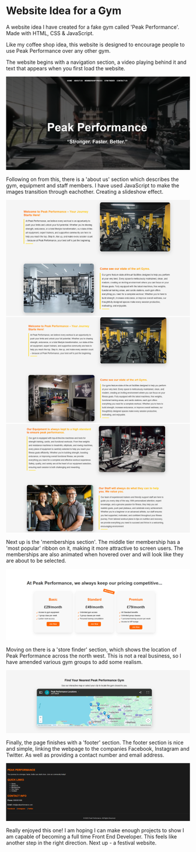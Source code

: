 # Website Idea for a Gym
A website idea I have created for a fake gym called 'Peak Performance'. Made with HTML, CSS &amp; JavaScript.

Like my coffee shop idea, this website is designed to encourage people to use Peak Performance over any other gym.

The website begins with a navigation section, a video playing behind it and text that appears when you first load the website.

![Gym Screenshot 1 ](gymscreenshot1.png)

Following on from this, there is a 'about us' section which describes the gym, equipment and staff members. 
I have used JavaScript to make the images transition through eachother. Creating a slideshow effect.

![Gym Screenshot 2 ](gymscreenshot2.png)
![Gym Screenshot 3 ](gymscreenshot3.png)
![Gym Screenshot 4 ](gymscreenshot4.png)

Next up is the 'memberships section'. 
The middle tier membership has a 'most popular' ribbon on it, making it more attractive to screen users.
The memberships are also animated when hovered over and will look like they are about to be selected.

![Gym Screenshot 5 ](gymscreenshot5.png)

Moving on there is a 'store finder' section, which shows the location of Peak Performance across the north west. 
This is not a real business, so I have amended various gym groups to add some realism.

![Gym Screenshot 6 ](gymscreenshot6.png)

Finally, the page finishes with a 'footer' section.
The footer section is nice and simple, linking the webpage to the companies Facebook, Instagram and Twitter.
As well as providing a contact number and email address.

![Gym Screenshot 7 ](gymscreenshot7.png)

Really enjoyed this one!
I am hoping I can make enough projects to show I am capable of becoming a full time Front End Developer. 
This feels like another step in the right direction.
Next up - a festival website.
